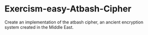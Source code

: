 # Exercism-easy-Atbash-Cipher
Create an implementation of the atbash cipher, an ancient encryption system created in the Middle East.
